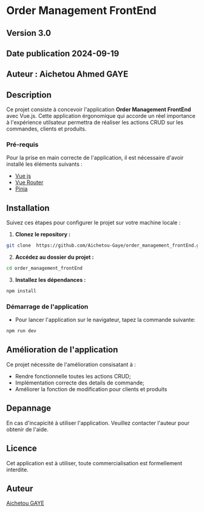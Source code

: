 # Order Management FrontEnd

## Version 3.0

## Date publication 2024-09-19

## Auteur : Aichetou Ahmed GAYE

## Description

Ce projet consiste à concevoir l'application **Order Management FrontEnd** avec Vue.js. Cette application érgonomique qui accorde un réel importance à l'expérience utilsateur permettra de réaliser les actions CRUD sur les commandes, clients et produits.

### Pré-requis

Pour la prise en main correcte de l'application, il est nécessaire d'avoir installé les éléments suivants :

- [Vue js](https://vuejs.org/)
- [Vue Router](https://router.vuejs.org/)
- [Pinia](https://pinia.vuejs.org/)

## Installation 

Suivez ces étapes pour configurer le projet sur votre machine locale :

1. **Clonez le repository :**

```bash
git clone  https://github.com/Aichetou-Gaye/order_management_frontEnd.git
```

2. **Accédez au dossier du projet :**

```bash
cd order_management_frontEnd
```

3. **Installez les dépendances :**

```bash
npm install
```

### Démarrage de l'application

- Pour lancer l'application sur le navigateur, tapez la commande suivante:

```bash
npm run dev
```
## Amélioration de l'application 

Ce projet nécessite de l'amélioration consisatant à :
- Rendre fonctionnelle toutes les actions CRUD;
- Implémentation correcte des details de commande;
- Améliorer la fonction de modification pour clients et produits

## Depannage 

En cas d'incapicité à utiliser l'application. Veuillez contacter l'auteur pour obtenir de l'aide.

## Licence 

Cet application est à utiliser, toute commercialisation est formellement interdite.

## Auteur 

[Aichetou GAYE](https://github.com/Aichetou-Gaye)